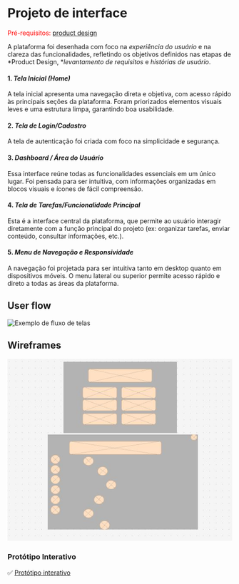
# Projeto de interface

<span style="color:red">Pré-requisitos: <a href="03-Product-design.md"> product design</a></span>

 A plataforma foi desenhada com foco na *experiência do usuário* e na clareza das funcionalidades, refletindo os objetivos definidos nas etapas de *Product Design, **levantamento de requisitos* e *histórias de usuário*.

#### 1. *Tela Inicial (Home)*
A tela inicial apresenta uma navegação direta e objetiva, com acesso rápido às principais seções da plataforma. Foram priorizados elementos visuais leves e uma estrutura limpa, garantindo boa usabilidade.

#### 2. *Tela de Login/Cadastro*
A tela de autenticação foi criada com foco na simplicidade e segurança. 

#### 3. *Dashboard / Área do Usuário*
Essa interface reúne todas as funcionalidades essenciais em um único lugar. Foi pensada para ser intuitiva, com informações organizadas em blocos visuais e ícones de fácil compreensão.

#### 4. *Tela de Tarefas/Funcionalidade Principal*
Esta é a interface central da plataforma, que permite ao usuário interagir diretamente com a função principal do projeto (ex: organizar tarefas, enviar conteúdo, consultar informações, etc.).

#### 5. *Menu de Navegação e Responsividade*
A navegação foi projetada para ser intuitiva tanto em desktop quanto em dispositivos móveis. O menu lateral ou superior permite acesso rápido e direto a todas as áreas da plataforma.

 ## User flow

![Exemplo de fluxo de telas](images/procastinação.png)


## Wireframes

![Exemplo de wireframe](images/Frames.jpeg)


### Protótipo Interativo

✅ [Protótipo interativo](https://www.figma.com/proto/kBXYou2bxlPFA4IgAZoxtn/Procastina%C3%A7%C3%A3o?node-id=129-649&t=C0yAS6AaCgyIx21P-1&scaling=min-zoom&content-scaling=fixed&page-id=0%3A1&starting-point-node-id=129%3A649&show-proto-sidebar=1)  